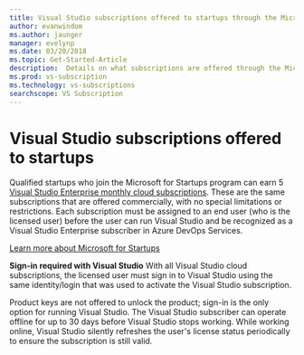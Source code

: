 ```yaml
---
title: Visual Studio subscriptions offered to startups through the Microsoft for Startups program
author: evanwindom
ms.author: jaunger
manager: evelynp
ms.date: 03/20/2018
ms.topic: Get-Started-Article
description:  Details on what subscriptions are offered through the Microsoft for Startups program.
ms.prod: vs-subscription
ms.technology: vs-subscriptions
searchscope: VS Subscription
---
```


# Visual Studio subscriptions offered to startups
Qualified startups who join the Microsoft for Startups program can earn 5 [Visual Studio Enterprise monthly cloud subscriptions](https://visualstudio.microsoft.com/vs/pricing/). These are the same subscriptions that are offered commercially, with no special limitations or restrictions. Each subscription must be assigned to an end user (who is the licensed user) before the user can run Visual Studio and be recognized as a Visual Studio Enterprise subscriber in Azure DevOps Services.

[Learn more about Microsoft for Startups](https://startups.microsoft.com/program-details/)

**Sign-in required with Visual Studio**
With all Visual Studio cloud subscriptions, the licensed user must sign in to Visual Studio using the same identity/login that was used to activate the Visual Studio subscription.

Product keys are not offered to unlock the product; sign-in is the only option for running Visual Studio. The Visual Studio subscriber can operate offline for up to 30 days before Visual Studio stops working. While working online, Visual Studio silently refreshes the user's license status periodically to ensure the subscription is still valid.
